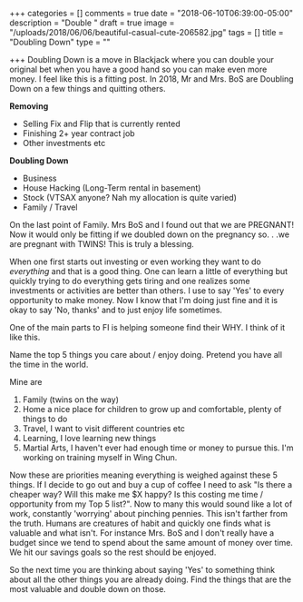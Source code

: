 +++
categories = []
comments = true
date = "2018-06-10T06:39:00-05:00"
description = "Double "
draft = true
image = "/uploads/2018/06/06/beautiful-casual-cute-206582.jpg"
tags = []
title = "Doubling Down"
type = ""

+++
Doubling Down is a move in Blackjack where you can double your original bet when you have a good hand so you can make even more money. I feel like this is a fitting post. In 2018, Mr and Mrs. BoS are Doubling Down on a few things and quitting others.

**Removing**

* Selling Fix and Flip that is currently rented
* Finishing 2+ year contract job
* Other investments etc

**Doubling Down**

* Business
* House Hacking (Long-Term rental in basement)
* Stock (VTSAX anyone? Nah my allocation is quite varied)
* Family / Travel

On the last point of Family. Mrs BoS and I found out that we are PREGNANT! Now it would only be fitting if we doubled down on the pregnancy so. . .we are pregnant with TWINS! This is truly a blessing.

When one first starts out investing or even working they want to do _everything_ and that is a good thing. One can learn a little of everything but quickly trying to do everything gets tiring and one realizes some investments or activities are better than others. I use to say 'Yes' to every opportunity to make money. Now I know that I'm doing just fine and it is okay to say 'No, thanks' and to just enjoy life sometimes.

One of the main parts to FI is helping someone find their WHY. I think of it like this.

Name the top 5 things you care about / enjoy doing. Pretend you have all the time in the world.

Mine are

1. Family (twins on the way)
2. Home a nice place for children to grow up and comfortable, plenty of things to do
3. Travel, I want to visit different countries etc
4. Learning, I love learning new things
5. Martial Arts, I haven't ever had enough time or money to pursue this. I'm working on training myself in Wing Chun.

Now these are priorities meaning everything is weighed against these 5 things. If I decide to go out and buy a cup of coffee I need to ask "Is there a cheaper way? Will this make me $X happy? Is this costing me time / opportunity from my Top 5 list?". Now to many this would sound like a lot of work, constantly 'worrying' about pinching pennies. This isn't farther from the truth. Humans are creatures of habit and quickly one finds what is valuable and what isn't. For instance Mrs. BoS and I don't really have a budget since we tend to spend about the same amount of money over time. We hit our savings goals so the rest should be enjoyed.

So the next time you are thinking about saying 'Yes' to something think about all the other things you are already doing. Find the things that are the most valuable and double down on those.